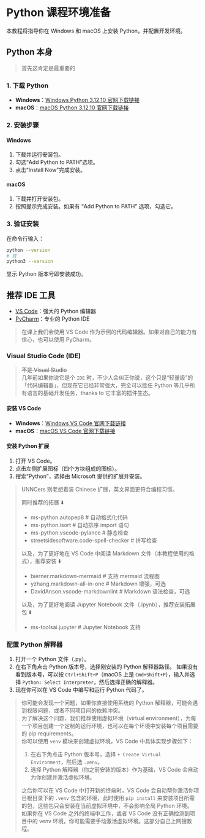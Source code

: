 # Python 课程环境准备

本教程将指导你在 Windows 和 macOS 上安装 Python，并配置开发环境。

## Python 本身

> 首先这肯定是最重要的

### 1. 下载 Python

- **Windows**：[Windows Python 3.12.10 官网下载链接](https://www.python.org/ftp/python/3.12.10/python-3.12.10-amd64.exe)
- **macOS**：[macOS Python 3.12.10 官网下载链接](https://www.python.org/ftp/python/3.12.10/python-3.12.10-macos11.pkg)

### 2. 安装步骤

#### Windows

1. 下载并运行安装包。
2. 勾选“Add Python to PATH”选项。
3. 点击“Install Now”完成安装。

#### macOS

1. 下载并打开安装包。
2. 按照提示完成安装。如果有 “Add Python to PATH” 选项，勾选它。

### 3. 验证安装

在命令行输入：

```bash
python --version
# 或
python3 --version
```

显示 Python 版本号即安装成功。

## 推荐 IDE 工具

- [VS Code](https://code.visualstudio.com/)：强大的 Python 编辑器
- [PyCharm](https://www.jetbrains.com/pycharm/)：专业的 Python IDE

> 在课上我们会使用 VS Code 作为示例的代码编辑器。如果对自己的能力有信心，也可以使用 PyCharm。

### Visual Studio Code (IDE)

> ~~不是 Visual Studio~~  
> 几年前如果你说它是个 `IDE` 时，不少人会纠正你说，这个只是“轻量级”的「代码编辑器」，但现在它已经非常强大，完全可以胜任 Python 等几乎所有语言的基础开发任务，thanks to 它丰富的插件生态。

#### 安装 VS Code

- **Windows**：[Windows VS Code 官网下载链接](https://code.visualstudio.com/sha/download?build=stable&os=win32-x64-user)
- **macOS**：[macOS VS Code 官网下载链接](https://code.visualstudio.com/sha/download?build=stable&os=darwin-universal)

#### 安装 Python 扩展

1. 打开 VS Code。
2. 点击左侧扩展图标（四个方块组成的图标）。
3. 搜索“Python”，选择由 Microsoft 提供的扩展并安装。

> UNNCers 别老想着装 Chinese 扩展，英文界面更符合编程习惯。
>
> 同时推荐的拓展 ⬇️
>
> - ms-python.autopep8 # 自动格式化代码
> - ms-python.isort # 自动排序 import 语句
> - ms-python.vscode-pylance # 静态检查
> - streetsidesoftware.code-spell-checker # 拼写检查
>
> 以及，为了更好地在 VS Code 中阅读 Markdown 文件（本教程使用的格式），推荐安装 ⬇️
>
> - bierner.markdown-mermaid # 支持 mermaid 流程图
> - yzhang.markdown-all-in-one # Markdown 增强，可选
> - DavidAnson.vscode-markdownlint # Markdown 语法检查，可选
>
> 以及，为了更好地阅读 Jupyter Notebook 文件（.ipynb），推荐安装拓展包 ⬇️
>
> - ms-toolsai.jupyter  # Jupyter Notebook 支持

### 配置 Python 解释器

1. 打开一个 Python 文件（.py）。
2. 在右下角点击 Python 版本号，选择刚安装的 Python 解释器路径。
   如果没有看到版本号，可以按 `Ctrl+Shift+P`（macOS 上是 `Cmd+Shift+P`），输入并选择 `Python: Select Interpreter`，然后选择正确的解释器。
3. 现在你可以在 VS Code 中编写和运行 Python 代码了。

> 你可能会发现一个问题，如果你直接使用系统的 Python 解释器，可能会遇到权限问题，或者不同项目间的依赖冲突。  
> 为了解决这个问题，我们推荐使用虚拟环境（virtual environment），为每一个项目创建一个定制的运行环境，也可以在每个环境中安装每个项目需要的 pip requirements。  
> 你可以使用 `venv` 模块来创建虚拟环境，VS Code 中具体实现步骤如下：
>
> 1. 在右下角点击 Python 版本号，选择 `+ Create Virtual Environment`，然后选 `.venv`。
> 2. 选择 Python 解释器（你之前安装的版本）作为基础，VS Code 会自动为你创建并激活虚拟环境。
>
> 之后你可以在 VS Code 中打开新的终端时，VS Code 会自动帮你激活你项目根目录下的 `.venv` 包含的环境，此时使用 `pip install` 来安装项目所需的包，这些包只会安装在当前虚拟环境中，不会影响全局 Python 环境。  
> 如果你在 VS Code 之外的终端中工作，或者 VS Code 没有正确检测到项目中的 venv 环境，你可能需要手动激活虚拟环境。这部分自己上网搜教程。
